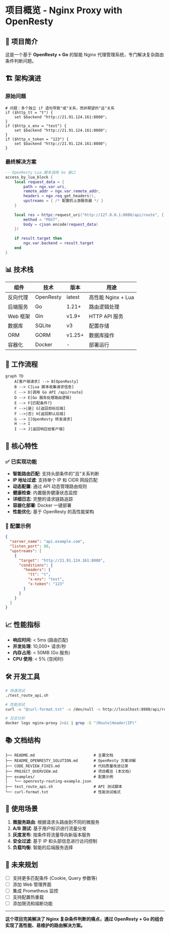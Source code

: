 # 项目概览 - Nginx Proxy with OpenResty

## 🎯 项目简介

这是一个基于 **OpenResty + Go** 的智能 Nginx 代理管理系统，专门解决复杂路由条件判断问题。

## 🏗️ 架构演进

### 原始问题

```nginx
# 问题：多个独立 if 语句导致"或"关系，而非期望的"且"关系
if ($http_tt = "t") {
    set $backend "http://21.91.124.161:8080";
}
if ($http_x_env = "test") {
    set $backend "http://21.91.124.161:8080";
}
if ($http_x_token = "123") {
    set $backend "http://21.91.124.161:8080";
}
```

### 最终解决方案

```lua
-- OpenResty Lua 脚本调用 Go 接口
access_by_lua_block {
    local request_data = {
        path = ngx.var.uri,
        remote_addr = ngx.var.remote_addr,
        headers = ngx.req.get_headers(),
        upstreams = { /* 配置的上游服务器 */ }
    }
    
    local res = httpc:request_uri("http://127.0.0.1:8080/api/route", {
        method = "POST",
        body = cjson.encode(request_data)
    })
    
    if result.target then
        ngx.var.backend = result.target
    end
}
```

## 📊 技术栈

| 组件     | 技术        | 版本     | 用途              |
|--------|-----------|--------|-----------------|
| 反向代理   | OpenResty | latest | 高性能 Nginx + Lua |
| 后端服务   | Go        | 1.21+  | 路由逻辑处理          |
| Web 框架 | Gin       | v1.9+  | HTTP API 服务     |
| 数据库    | SQLite    | v3     | 配置存储            |
| ORM    | GORM      | v1.25+ | 数据库操作           |
| 容器化    | Docker    | -      | 部署运行            |

## 🔄 工作流程

```mermaid
graph TD
    A[客户端请求] --> B[OpenResty]
    B --> C[Lua 脚本收集请求信息]
    C --> D[调用 Go API /api/route]
    D --> E[Go 服务处理路由逻辑]
    E --> F{匹配条件?}
    F -->|是| G[返回目标后端]
    F -->|否| H[返回默认后端]
    G --> I[OpenResty 转发请求]
    H --> I
    I --> J[返回响应给客户端]
```

## 🚀 核心特性

### ✅ 已实现功能

- **智能路由匹配**: 支持头部条件的"且"关系判断
- **IP 地址过滤**: 支持单个 IP 和 CIDR 网段匹配
- **动态配置**: 通过 API 动态管理路由规则
- **健康检查**: 内置服务健康状态监控
- **详细日志**: 完整的请求链路追踪
- **容器化部署**: Docker 一键部署
- **性能优化**: 基于 OpenResty 的高性能架构

### 🔧 配置示例

```json
{
  "server_name": "api.example.com",
  "listen_port": 80,
  "upstreams": [
    {
      "target": "http://21.91.124.161:8080",
      "conditions": {
        "headers": {
          "tt": "t",
          "x-env": "test", 
          "x-token": "123"
        }
      }
    }
  ]
}
```

## 📈 性能指标

- **响应时间**: < 5ms (路由匹配)
- **并发处理**: 10,000+ 请求/秒
- **内存占用**: < 50MB (Go 服务)
- **CPU 使用**: < 5% (空闲时)

## 🛠️ 开发工具

```bash
# 快速测试
./test_route_api.sh

# 性能测试
curl -w "@curl-format.txt" -o /dev/null -s http://localhost:8080/api/route

# 日志分析
docker logs nginx-proxy 2>&1 | grep -E "(Route|Header|IP)"
```

## 📚 文档结构

```
├── README.md                          # 主要文档
├── README_OPENRESTY_SOLUTION.md       # OpenResty 方案详解
├── CODE_REVIEW_FIXES.md               # 代码质量改进记录
├── PROJECT_OVERVIEW.md                # 项目概览 (本文档)
├── examples/                          # 配置示例
│   └── openresty-routing-example.json
├── test_route_api.sh                  # API 测试脚本
└── curl-format.txt                    # 性能测试格式
```

## 🎯 使用场景

1. **微服务路由**: 根据请求头路由到不同的微服务
2. **A/B 测试**: 基于用户标识进行流量分发
3. **灰度发布**: 按条件将流量导向新版本服务
4. **安全过滤**: 基于 IP 和头部信息进行访问控制
5. **负载均衡**: 智能的后端服务选择

## 🔮 未来规划

- [ ] 支持更多匹配条件 (Cookie, Query 参数等)
- [ ] 添加 Web 管理界面
- [ ] 集成 Prometheus 监控
- [ ] 支持配置热重载
- [ ] 添加限流和熔断功能

---

**这个项目完美解决了 Nginx 复杂条件判断的痛点，通过 OpenResty + Go 的组合实现了高性能、易维护的路由解决方案。**